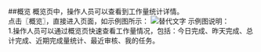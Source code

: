 ##概览
概览页中，操作人员可以查看到工作量统计详情。  
点击〖概览〗，直接进入页面，如示例图所示：
![替代文字](https://wt-prj.oss.aliyuncs.com/bb29cc203f8f4843a1487df5979023c2/799f312a-3079-4875-ad9c-ddb43d4b5eaa.png)
示例图说明：  
1.操作人员可以通过概览页快速查看工作量情况，包括：今日完成、昨天完成、总计完成、近期完成量统计、最近审核、我的任务。